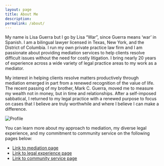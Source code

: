 ```yaml
---
layout: page
title: About Me
description:
permalink: /about/
---
```


My name is Lisa Guerra but I go by Lisa “War”, since Guerra means ‘war’ in Spanish. I am a bilingual lawyer licensed in Texas, New York, and the District of Columbia. I run my own private practice law firm and I am passionate about providing mediation services to help clients resolve difficult issues without the need for costly litigation. I bring nearly 20 years of experience across a wide variety of legal practice areas to my work as a mediator.

My interest in helping clients resolve matters productively through mediation emerged in part from a renewed recognition of the value of life. The recent passing of my brother, Mark C. Guerra, moved me to measure my wealth not in money, but in time and relationships. After a self-imposed sabbatical, I returned to my legal practice with a renewed purpose to focus on cases that I believe are truly worthwhile and where I believe I can make a difference.

![Profile]({{site.baseurl}}/images/IMG_7373.jpg)

You can learn more about my approach to mediation, my diverse legal experience, and my commitment to community service on the following pages below:

- [Link to mediation page](/mediation/)
- [Link to legal experience page](/experience/)
- [Link to community service page](/experience/empowering-immigrant-communities/)

<!-- <div class="gallery-box">
  <div class="gallery">
    <img src="/images/101.jpg" alt="workflow" loading="lazy">
    <img src="/images/102.jpg" alt="workflow" loading="lazy">
    <img src="/images/103.jpg" alt="workflow" loading="lazy">
    <img src="/images/104.jpg" alt="workflow" loading="lazy">
    <img src="/images/105.jpg" alt="workflow" loading="lazy">
    <img src="/images/106.jpg" alt="workflow" loading="lazy">
  </div>
  <em>Gallery / <a href="https://unsplash.com/" target="_blank">Unsplash</a></em>
</div> -->
